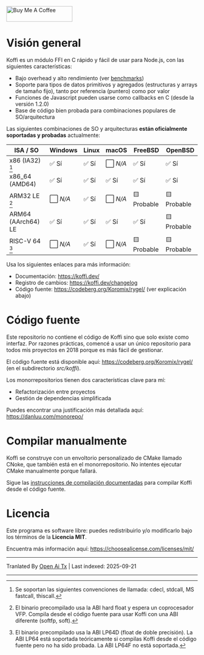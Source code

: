 <a href="https://buymeacoffee.com/koromix" target="_blank"><img src="https://cdn.buymeacoffee.com/buttons/default-orange.png" alt="Buy Me A Coffee" height="41" width="174"></a>

# Visión general

Koffi es un módulo FFI en C rápido y fácil de usar para Node.js, con las siguientes características:

* Bajo overhead y alto rendimiento (ver [benchmarks](https://koffi.dev/benchmarks))
* Soporte para tipos de datos primitivos y agregados (estructuras y arrays de tamaño fijo), tanto por referencia (puntero) como por valor
* Funciones de Javascript pueden usarse como callbacks en C (desde la versión 1.2.0)
* Base de código bien probada para combinaciones populares de SO/arquitectura

Las siguientes combinaciones de SO y arquitecturas __están oficialmente soportadas y probadas__ actualmente:

ISA / SO           | Windows     | Linux    | macOS       | FreeBSD     | OpenBSD
------------------ | ----------- | -------- | ----------- | ----------- | --------
x86 (IA32) [^1]    | ✅ Sí       | ✅ Sí    | ⬜️ *N/A*    | ✅ Sí       | ✅ Sí
x86_64 (AMD64)     | ✅ Sí       | ✅ Sí    | ✅ Sí       | ✅ Sí       | ✅ Sí
ARM32 LE [^2]      | ⬜️ *N/A*    | ✅ Sí    | ⬜️ *N/A*    | 🟨 Probable | 🟨 Probable
ARM64 (AArch64) LE | ✅ Sí       | ✅ Sí    | ✅ Sí       | ✅ Sí       | 🟨 Probable
RISC-V 64 [^3]     | ⬜️ *N/A*    | ✅ Sí    | ⬜️ *N/A*    | 🟨 Probable | 🟨 Probable

[^1]: Se soportan las siguientes convenciones de llamada: cdecl, stdcall, MS fastcall, thiscall.
[^2]: El binario precompilado usa la ABI hard float y espera un coprocesador VFP. Compila desde el código fuente para usar Koffi con una ABI diferente (softfp, soft).
[^3]: El binario precompilado usa la ABI LP64D (float de doble precisión). La ABI LP64 está soportada teóricamente si compilas Koffi desde el código fuente pero no ha sido probada. La ABI LP64F no está soportada.

Usa los siguientes enlaces para más información:

- Documentación: https://koffi.dev/
- Registro de cambios: https://koffi.dev/changelog
- Código fuente: https://codeberg.org/Koromix/rygel/ (ver explicación abajo)

# Código fuente

Este repositorio no contiene el código de Koffi sino que solo existe como interfaz. Por razones prácticas, comencé a usar un único repositorio para todos mis proyectos en 2018 porque es más fácil de gestionar.

El código fuente está disponible aquí: https://codeberg.org/Koromix/rygel/ (en el subdirectorio *src/koffi*).

Los monorrepositorios tienen dos características clave para mí:

* Refactorización entre proyectos
* Gestión de dependencias simplificada

Puedes encontrar una justificación más detallada aquí: https://danluu.com/monorepo/

# Compilar manualmente

Koffi se construye con un envoltorio personalizado de CMake llamado CNoke, que también está en el monorrepositorio. No intentes ejecutar CMake manualmente porque fallará.

Sigue las [instrucciones de compilación documentadas](https://koffi.dev/contribute#build-from-source) para compilar Koffi desde el código fuente.

# Licencia

Este programa es software libre: puedes redistribuirlo y/o modificarlo bajo los términos de la **Licencia MIT**.

Encuentra más información aquí: https://choosealicense.com/licenses/mit/


---

Tranlated By [Open Ai Tx](https://github.com/OpenAiTx/OpenAiTx) | Last indexed: 2025-09-21

---